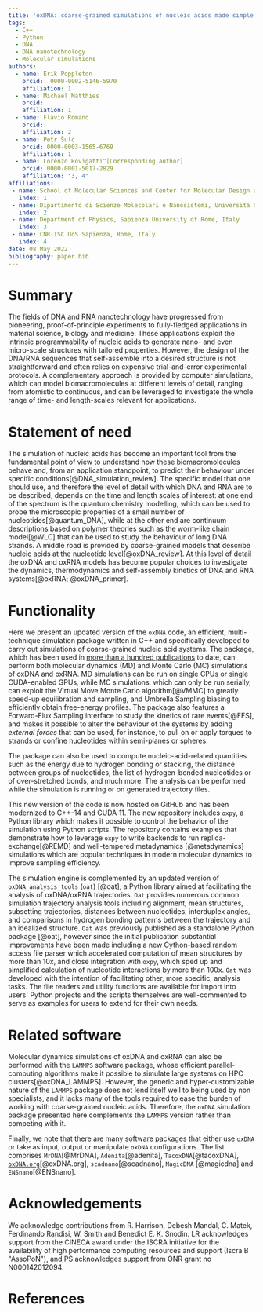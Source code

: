 ```yaml
---
title: 'oxDNA: coarse-grained simulations of nucleic acids made simple'
tags:
  - C++
  - Python
  - DNA
  - DNA nanotechnology
  - Molecular simulations
authors:
  - name: Erik Poppleton
  	orcid:  0000-0002-5146-5970 
    affiliation: 1
  - name: Michael Matthies
  	orcid: 
    affiliation: 1
  - name: Flavio Romano
  	orcid: 
  	affiliation: 2
  - name: Petr Šulc
   	orcid: 0000-0003-1565-6769
   	affiliation: 1
  - name: Lorenzo Rovigatti^[Corresponding author]
    orcid: 0000-0001-5017-2829
    affiliation: "3, 4"
affiliations:
 - name: School of Molecular Sciences and Center for Molecular Design and Biomimetics, The Biodesign Institute, Arizona State University, USA
   index: 1
 - name: Dipartimento di Scienze Molecolari e Nanosistemi, Universitá Ca Foscari di Venezia, Italy
   index: 2
 - name: Department of Physics, Sapienza University of Rome, Italy
   index: 3
 - name: CNR-ISC UoS Sapienza, Rome, Italy
   index: 4
date: 08 May 2022
bibliography: paper.bib
---
```


# Summary

The fields of DNA and RNA nanotechnology have progressed from pioneering, proof-of-principle experiments to fully-fledged applications in material science, biology and medicine. These applications exploit the intrinsic programmability of nucleic acids to generate nano- and even micro-scale structures with tailored properties. However, the design of the DNA/RNA sequences that self-assemble into a desired structure is not straightforward and often relies on expensive trial-and-error experimental protocols. A complementary approach is provided by computer simulations, which can model biomacromolecules at different levels of detail, ranging from atomistic to continuous, and can be leveraged to investigate the whole range of time- and length-scales relevant for applications.

# Statement of need

The simulation of nucleic acids has become an important tool from the fundamental point of view to understand how these biomacromolecules behave and, from an application standpoint, to predict their behaviour under specific conditions[@DNA_simulation_review]. The specific model that one should use, and therefore the level of detail with which DNA and RNA are to be described, depends on the time and length scales of interest: at one end of the spectrum is the quantum chemistry modelling, which can be used to probe the microscopic properties of a small number of nucleotides[@quantum_DNA], while at the other end are continuum descriptions based on polymer theories such as the worm-like chain model[@WLC] that can be used to study the behaviour of long DNA strands. A middle road is provided by coarse-grained models that describe nucleic acids at the nucleotide level[@oxDNA_review]. At this level of detail the oxDNA and oxRNA models has become popular choices to investigate the dynamics, thermodynamics and self-assembly kinetics of DNA and RNA systems[@oxRNA; @oxDNA_primer].

# Functionality

Here we present an updated version of the `oxDNA` code, an efficient, multi-technique simulation package written in C++ and specifically developed to carry out simulations of coarse-grained nucleic acid systems. The package, which has been used in [more than a hundred publications](https://publons.com/researcher/3051012/oxdna-oxrna/) to date, can perform both molecular dynamics (MD) and Monte Carlo (MC) simulations of oxDNA and oxRNA. MD simulations can be run on single CPUs or single CUDA-enabled GPUs, while MC simulations, which can only be run serially, can exploit the Virtual Move Monte Carlo algorithm[@VMMC] to greatly speed-up equilibration and sampling, and Umbrella Sampling biasing to efficiently obtain free-energy profiles. The package also features a Forward-Flux Sampling interface to study the kinetics of rare events[@FFS], and makes it possible to alter the behaviour of the systems by adding *external forces* that can be used, for instance, to pull on or apply torques to strands or confine nucleotides within semi-planes or spheres.

The package can also be used to compute nucleic-acid-related quantities such as the energy due to hydrogen bonding or stacking, the distance between groups of nucleotides, the list of hydrogen-bonded nucleotides or of over-stretched bonds, and much more. The analysis can be performed while the simulation is running or on generated trajectory files. 

This new version of the code is now hosted on GitHub and has been modernized to C++-14 and CUDA 11. The new repository includes `oxpy`, a Python library which makes it possible to control the behavior of the simulation using Python scripts. The repository contains examples that demonstrate how to leverage `oxpy` to write backends to run replica-exchange[@REMD] and well-tempered metadynamics [@metadynamics] simulations which are popular techniques in modern molecular dynamics to improve sampling efficiency.

The simulation engine is complemented by an updated version of `oxDNA_analysis_tools` (`oat`) [@oat], a Python library aimed at facilitating the analysis of oxDNA/oxRNA trajectories. `Oat` provides numerous common simulation trajectory analysis tools including alignment, mean structures, subsetting trajectories, distances between nucleotides, interduplex angles, and comparisons in hydrogen bonding patterns between the trajectory and an idealized structure. `Oat` was previously published as a standalone Python package [@oat], however since the initial publication substantial improvements have been made including a new Cython-based random access file parser which accelerated computation of mean structures by more than 10x, and close integration with `oxpy`, which sped up and simplified calculation of nucleotide interactions by more than 100x. `Oat` was developed with the intention of facilitating other, more specific, analysis tasks. The file readers and utility functions are available for import into users' Python projects and the scripts themselves are well-commented to serve as examples for users to extend for their own needs.

# Related software

Molecular dynamics simulations of oxDNA and oxRNA can also be performed with the `LAMMPS` software package, whose efficient parallel-computing algorithms make it possible to simulate large systems on HPC clusters[@oxDNA_LAMMPS]. However, the generic and hyper-customizable nature of the `LAMMPS` package does not lend itself well to being used by non specialists, and it lacks many of the tools required to ease the burden of working with coarse-grained nucleic acids. Therefore, the `oxDNA` simulation package presented here complements the `LAMMPS` version rather than competing with it.

Finally, we note that there are many software packages that either use `oxDNA` or take as input, output or manipulate `oxDNA` configurations. The list comprises `MrDNA`[@MrDNA], `Adenita`[@adenita], `TacoxDNA`[@tacoxDNA], [`oxDNA.org`](https://oxdna.org/)[@oxDNA.org], `scadnano`[@scadnano], `MagicDNA` [@magicdna] and `ENSnano`[@ENSnano].

# Acknowledgements

We acknowledge contributions from R. Harrison, Debesh Mandal, C. Matek, Ferdinando Randisi, W. Smith and Benedict E. K. Snodin. LR acknowledges support from the CINECA award under the ISCRA initiative for the availability of high performance computing resources and support (Iscra B "AssoPoN"), and PS acknowledges support from ONR grant no N000142012094.

# References

